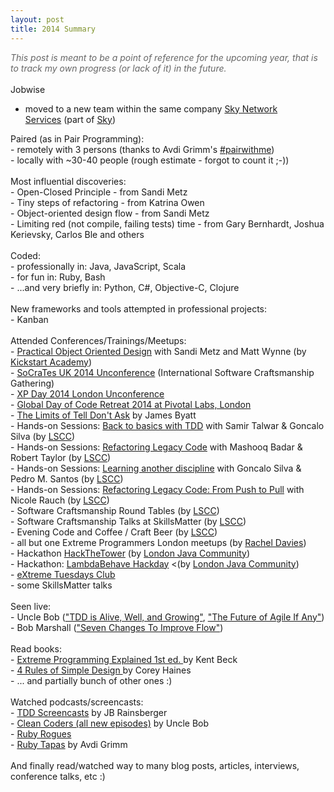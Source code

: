 ```yaml
---
layout: post
title: 2014 Summary
---
```

<i><span style="color: #666666;">This post is meant to be a point of reference for the upcoming year, that is to track my own progress (or lack of it) in the future.</span></i><br />
<br />
Jobwise<br />
- moved to a new team within the same company <a href="http://vimeo.com/45385450">Sky Network Services</a>&nbsp;(part of <a href="http://corporate.sky.com/">Sky</a>)<br />
<div>
Paired (as in Pair Programming):<br />
- remotely with 3 persons (thanks to Avdi Grimm's&nbsp;<a href="http://www.pairprogramwith.me/">#pairwithme</a>)<br />
- locally with ~30-40 people (rough estimate - forgot to count it ;-))<br />
<br /></div>
<div>
Most influential discoveries:<br />
- Open-Closed Principle - from Sandi Metz</br />
- Tiny steps of refactoring - from Katrina Owen</br />
- Object-oriented design flow - from Sandi Metz</br />
- Limiting red (not compile, failing tests) time - from Gary Bernhardt, Joshua Kerievsky, Carlos Ble and others</br />
<br /></div>
<div>
Coded:<br />
- professionally in: Java, JavaScript, Scala<br />
- for fun in: Ruby, Bash<br />
- ...and very briefly in: Python, C#, Objective-C, Clojure<br /></div>
<div>
<br/>
New frameworks and tools attempted in professional projects:<br />
- Kanban</br /></div>
<div>
<br/>
Attended Conferences/Trainings/Meetups:<br />
- <a href="http://kickstartacademy.io/courses/practical-object-oriented-design">Practical Object Oriented Design</a> with Sandi Metz and Matt Wynne (by <a href="http://kickstartacademy.io/">Kickstart Academy</a>)<br />
- <a href="http://socratesuk.org">SoCraTes UK 2014 Unconference</a> (International Software Craftsmanship Gathering)<br />
- <a href="http://xpday.wordpress.com/2014/10/01/xpday-2014-dec-1-2-unruly-media/">XP Day 2014 London Unconference</a><br />
- <a href="http://www.meetup.com/london-software-craftsmanship/events/213589072/">Global Day of Code Retreat 2014 at Pivotal Labs, London</a><br />
- <a href="http://xpday-london.editme.com/XTC20140617">The Limits of Tell Don't Ask</a> by James Byatt<br />
- Hands-on Sessions: <a href="http://www.meetup.com/london-software-craftsmanship/events/161913242">Back to basics with TDD</a> with Samir Talwar & Goncalo Silva (by <a href="http://www.meetup.com/london-software-craftsmanship/">LSCC</a>)<br />
- Hands-on Sessions: <a href="http://www.meetup.com/london-software-craftsmanship/events/167800192">Refactoring Legacy Code</a> with Mashooq Badar & Robert Taylor (by <a href="http://www.meetup.com/london-software-craftsmanship/">LSCC</a>)<br />
- Hands-on Sessions: <a href="http://www.meetup.com/london-software-craftsmanship/events/184534742">Learning another discipline</a> with Goncalo Silva & Pedro M. Santos (by <a href="http://www.meetup.com/london-software-craftsmanship/">LSCC</a>)<br />
- Hands-on Sessions: <a href="http://www.meetup.com/london-software-craftsmanship/events/190722572">Refactoring Legacy Code: From Push to Pull</a> with Nicole Rauch (by <a href="http://www.meetup.com/london-software-craftsmanship/">LSCC</a>)<br />
- Software Craftsmanship Round Tables (by <a href="http://www.meetup.com/london-software-craftsmanship/">LSCC</a>)<br />
- Software Craftsmanship Talks at SkillsMatter (by <a href="http://www.meetup.com/london-software-craftsmanship/">LSCC</a>)<br />
- Evening Code and Coffee / Craft Beer (by <a href="http://www.meetup.com/london-software-craftsmanship/">LSCC</a>)<br />
- all but one Extreme Programmers London meetups (by <a href="http://www.meetup.com/Extreme-Programmers-London/">Rachel Davies</a>)<br />
- Hackathon <a href="http://www.meetup.com/Londonjavacommunity/events/198900402">HackTheTower</a> (by <a href="http://www.meetup.com/Londonjavacommunity">London Java Community</a>)<br />
- Hackathon: <a href="http://www.meetup.com/Londonjavacommunity/events/194886132">LambdaBehave Hackday</a> <(by <a href="http://www.meetup.com/Londonjavacommunity">London Java Community</a>)<br />
- <a href="http://xpday-london.editme.com/XTC2014">eXtreme Tuesdays Club</a><br />
- some SkillsMatter talks<br />
</div>
<div>
<br/>
Seen live:<br />
- Uncle Bob (<a href="https://skillsmatter.com/skillscasts/5833-in-the-brain-of-uncle-bob-tdd-is-alive-well-and-growing">"TDD is Alive, Well, and Growing"</a>, <a href="https://skillsmatter.com/skillscasts/5224-the-future-of-agile-if-any">"The Future of Agile If Any"</a>)<br />
- Bob Marshall (<a href="http://vimeo.com/113216169">"Seven Changes To Improve Flow"</a>)<br />
</div>
<div>
<br/>
Read books:<br />
- <a href="http://www.amazon.com/Extreme-Programming-Explained-Embrace-Change/dp/0201616416">Extreme Programming Explained 1st ed.&nbsp;</a>by Kent Beck<br />
- <a href="https://leanpub.com/4rulesofsimpledesign">4 Rules of Simple Design&nbsp;</a>by Corey Haines<br />
- ... and partially bunch of other ones :)<br />
</div>
<div>
<br/>
Watched podcasts/screencasts:<br />
- <a href="https://jbrains.typeform.com/to/rpvXwR">TDD Screencasts</a>&nbsp;by JB Rainsberger<br />
- <a href="http://cleancoders.com/">Clean Coders (all new episodes)</a>&nbsp;by Uncle Bob<br />
- <a href="http://rubyrogues.com/">Ruby Rogues</a><br />
- <a href="http://www.rubytapas.com">Ruby Tapas</a>&nbsp;by Avdi Grimm<br />
</div>
<div>
<br/>
And finally read/watched way to many blog posts, articles, interviews, conference talks, etc :)<br />
</div>
